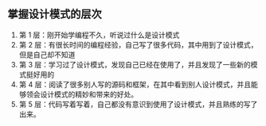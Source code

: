 ## 掌握设计模式的层次

1.  第 1 层：刚开始学编程不久，听说过什么是设计模式
2.  第 2 层：有很长时间的编程经验，自己写了很多代码，其中用到了设计模式，但是自己却不知道
3.  第 3 层：学习过了设计模式，发现自己已经在使用了，并且发现了一些新的模式挺好用的
4.  第 4 层：阅读了很多别人写的源码和框架，在其中看到别人设计模式，并且能够领会设计模式的精妙和带来的好处。
5.  第 5 层：代码写着写着，自己都没有意识到使用了设计模式，并且熟练的写了出来。
